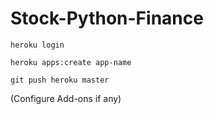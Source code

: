 # Stock-Python-Finance

```
heroku login

heroku apps:create app-name

git push heroku master
```
(Configure Add-ons if any)
